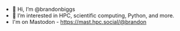 - 👋 Hi, I’m @brandonbiggs
- 👀 I’m interested in HPC, scientific computing, Python, and more.
- I'm on Mastodon - https://mast.hpc.social/@brandon
<!---
brandonbiggs/brandonbiggs is a ✨ special ✨ repository because its `README.md` (this file) appears on your GitHub profile.
You can click the Preview link to take a look at your changes.
--->

